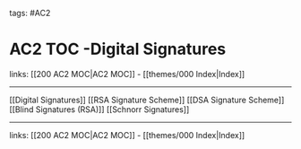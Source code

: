 tags: #AC2

# AC2 TOC -Digital Signatures

links:  [[200 AC2 MOC|AC2 MOC]] - [[themes/000 Index|Index]]

---

[[Digital Signatures]]
[[RSA Signature Scheme]]
[[DSA Signature Scheme]]
[[Blind Signatures (RSA)]]
[[Schnorr Signatures]]

---

links:  [[200 AC2 MOC|AC2 MOC]] - [[themes/000 Index|Index]]